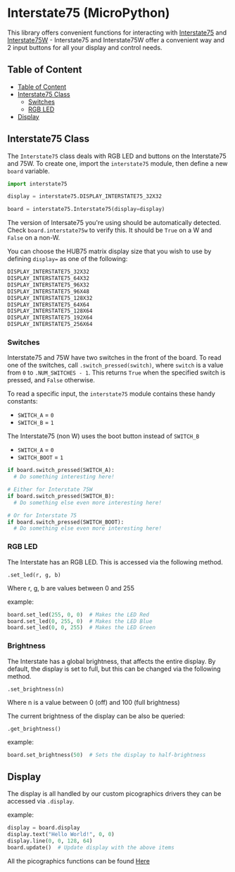 # Interstate75 (MicroPython) <!-- omit in toc -->

This library offers convenient functions for interacting with [Interstate75](https://shop.pimoroni.com/products/interstate-75) and [Interstate75W](https://shop.pimoroni.com/products/interstate-75-w) - Interstate75 and Interstate75W offer a convenient way and 2 input buttons for all your display and control needs.

## Table of Content
- [Table of Content](#table-of-content)
- [Interstate75 Class](#interstate75-class)
  - [Switches](#switches)
  - [RGB LED](#rgb-led)
- [Display](#display)



## Interstate75 Class

The `Interstate75` class deals with RGB LED and buttons on the Interstate75 and 75W. To create one, import the `interstate75` module, then define a new `board` variable.


```python
import interstate75

display = interstate75.DISPLAY_INTERSTATE75_32X32

board = interstate75.Interstate75(display=display)
```

The version of Intersate75 you're using should be automatically detected. Check `board.interstate75w` to verify this. It should be `True` on a W and `False` on a non-W.

You can choose the HUB75 matrix display size that you wish to use by defining `display=` as one of the following:

```python
DISPLAY_INTERSTATE75_32X32
DISPLAY_INTERSTATE75_64X32
DISPLAY_INTERSTATE75_96X32
DISPLAY_INTERSTATE75_96X48
DISPLAY_INTERSTATE75_128X32
DISPLAY_INTERSTATE75_64X64
DISPLAY_INTERSTATE75_128X64
DISPLAY_INTERSTATE75_192X64
DISPLAY_INTERSTATE75_256X64
```

### Switches

Interstate75 and 75W have two switches in the front of the board. To read one of the switches, call `.switch_pressed(switch)`, where `switch` is a value from `0` to `.NUM_SWITCHES - 1`. This returns `True` when the specified switch is pressed, and `False` otherwise.

To read a specific input, the `interstate75` module contains these handy constants:

* `SWITCH_A` = `0`
* `SWITCH_B` = `1`

The Interstate75 (non W) uses the boot button instead of `SWITCH_B`

* `SWITCH_A` = `0`
* `SWITCH_BOOT` = `1`

```python
if board.switch_pressed(SWITCH_A):
  # Do something interesting here!

# Either for Interstate 75W
if board.switch_pressed(SWITCH_B):
  # Do something else even more interesting here!

# Or for Interstate 75
if board.switch_pressed(SWITCH_BOOT):
  # Do something else even more interesting here!
```


### RGB LED

The Interstate has an RGB LED. This is accessed via the following method.


`.set_led(r, g, b)`

Where r, g, b are values between 0 and 255


example:

```python
board.set_led(255, 0, 0)  # Makes the LED Red
board.set_led(0, 255, 0)  # Makes the LED Blue
board.set_led(0, 0, 255)  # Makes the LED Green
```

### Brightness

The Interstate has a global brightness, that affects the entire display. By
default, the display is set to full, but this can be changed via the following
method.

`.set_brightness(n)`

Where n is a value between 0 (off) and 100 (full brightness)

The current brightness of the display can be also be queried:

`.get_brightness()`


example:

```python
board.set_brightness(50)  # Sets the display to half-brightness
```

## Display

The display is all handled by our custom picographics drivers they can be accessed via `.display`.

example:

```python
display = board.display
display.text("Hello World!", 0, 0)
display.line(0, 0, 128, 64) 
board.update()  # Update display with the above items
```
All the picographics functions can be found [Here](../modules/picographics/README.md)